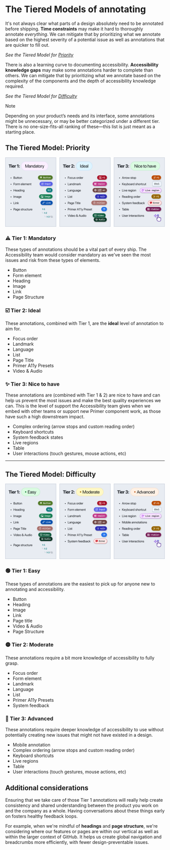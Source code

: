 
# The Tiered Models of annotating

It's not always clear what parts of a design absolutely need to be annotated before shipping. **Time constraints** may make it hard to thoroughly annotate _everything_. We can mitigate that by prioritizing what we annotate based on the highest severity of a potential issue as well as annotations that are quicker to fill out. 

_See the Tiered Model for [Priority](#the-tiered-model-priority)_

There is also a learning curve to documenting accessibility. **Accessibility knowledge gaps** may make some annotations harder to complete than others. We can mitigate that by prioritizing what we annotate based on the complexity of the components and the depth of accessibility knowledge required. 

_See the Tiered Model for [Difficulty](#the-tiered-model-difficulty)_

> [!NOTE]
> Depending on your product’s needs and its interface, some annotations might be unnecessary, or may be better categorized under a different tier. There is no one-size-fits-all ranking of these—this list is just meant as a starting place.


## The Tiered Model: **Priority**

<img width="800" alt="A slide listing 3 tiers of annotations. Tier 1 (Mandatory) includes Headings, Page structure, Buttons, Links, Images, and Form elements. Tier 2 (Ideal) includes Focus order, Landmarks, Language, Lists, Page title, audio, video and Primer A11y Presets. Tier 3 (Nice to have) includes Complex ordering such as arrow stops and reading order, Keyboard shortcuts, System feedback, Live regions, Tables, and user interactions." src="../.images/tiered-priority.png" />

### ⚠️ Tier 1: Mandatory
These types of annotations should be a vital part of every ship. The Accessibility team would consider mandatory as we've seen the most issues and risk from these types of elements. 
- Button
- Form element
- Heading
- Image
- Link
- Page Structure

### ☑️ Tier 2: Ideal
These annotations, combined with Tier 1, are the **ideal** level of annotation to aim for.
- Focus order
- Landmark
- Language
- List
- Page Title
- Primer A11y Presets
- Video & Audio

### ✨ Tier 3: Nice to have
These annotations are (combined with Tier 1 & 2) are nice to have and can help us prevent the most issues and make the best quality experiences we can. This is the level of support the Accessibility team gives when we embed with other teams or support new Primer component work, as those have such a high downstream impact. 
- Complex ordering (arrow stops and custom reading order)
- Keyboard shortcuts
- System feedback states
- Live regions
- Table
- User interactions (touch gestures, mouse actions, etc)

---

## The Tiered Model: **Difficulty**

<img width="800" alt="A slide listing 3 tiers of annotations. Tier 1 (Easy) includes Headings, Page structure, Buttons, Links, Images, Page Title, Audio and Video. Tier 2 (Moderate) includes Focus order, Form element, Landmarks, Language, Lists, System feedback, and Primer A11y Presets. Tier 3 (Advanced) includes Complex ordering such as arrow stops and reading order, Keyboard shortcuts, Mobile annotations, Live regions, Tables, and user interactions." src="../.images/tiered-difficulty.png" />


### 🟢 Tier 1: Easy
These types of annotations are the easiest to pick up for anyone new to annotating and accessibility.
- Button
- Heading
- Image
- Link
- Page title
- Video & Audio
- Page Structure

### 🟡 Tier 2: Moderate
These annotations require a bit more knowledge of accessibility to fully grasp.
- Focus order
- Form element
- Landmark
- Language
- List
- Primer A11y Presets
- System feedback

### 🔴 Tier 3: Advanced
These annotations require deeper knowledge of accessibility to use without potentially creating new issues that might not have existed in a design.
- Mobile annotation
- Complex ordering (arrow stops and custom reading order)
- Keyboard shortcuts
- Live regions
- Table
- User interactions (touch gestures, mouse actions, etc)


## Additional considerations
Ensuring that we take care of those Tier 1 annotations will really help create consistency and shared understanding between the product you work on and the company as a whole. Having conversations about these things early on fosters healthy feedback loops.

For example, when we're mindful of **headings** and **page structure**, we're considering where our features or pages are within our vertical as well as within the larger context of GitHub. It helps us create global navigation and breadcrumbs more efficiently, with fewer design-preventable issues.


